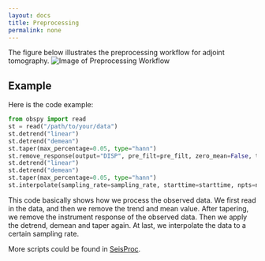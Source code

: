 ```yaml
---
layout: docs
title: Preprocessing
permalink: none
---
```


The figure below illustrates the preprocessing workflow for adjoint tomography.
![Image of Preprocessing Workflow](/SeisStar/img/ASDF.png)

Example
----------------
Here is the code example:

```python
from obspy import read
st = read("/path/to/your/data")
st.detrend("linear")
st.detrend("demean")
st.taper(max_percentage=0.05, type="hann")
st.remove_response(output="DISP", pre_filt=pre_filt, zero_mean=False, taper=False)
st.detrend("linear")
st.detrend("demean")
st.taper(max_percentage=0.05, type="hann")
st.interpolate(sampling_rate=sampling_rate, starttime=starttime, npts=npts)
```

This code basically shows how we process the observed data. We first read in the data, and then we remove the trend and mean value. After tapering, we remove the instrument response of the observed data. Then we apply the detrend, demean and taper again. At last, we interpolate the data to a certain  sampling rate.

More scripts could be found in [SeisProc](https://github.com/wjlei1990/SeisProc).

